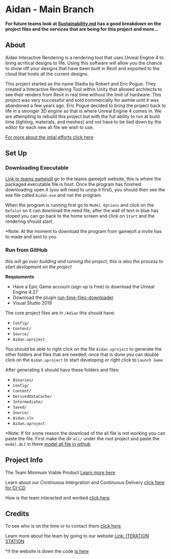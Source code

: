 # Aidan - Main Branch

**For future teams look at [Sustainability.md](/documentation/Sustainability.md) has a good breakdown on the project files and the services that are being for this project and more...**

## About 
Aidan Interactive Rendering is a rendering tool that uses Unreal Engine 4 to bring acritical designs to life. Using this software will allow you the chance to show off your designs that have been built in Revit and exported to the cloud that hosts all the current designs.

This project started as the name Stadia by Robert and Eric Pogue. They created a Interactive Rendering Tool within Unity that allowed architects to see their renders from Revit in real time without the limit of hardware. This project was very successful and sold commercially for awhile until it was abandoned a few years ago. Eric Pogue decided to bring the project back to life in a stronger 3D engine so that is where Unreal Engine 4 comes in. We are attempting to rebuild this project but with the full ability to run at build time (lighting, materials, and meshes) and not have to be tied down by the editor for each new ali file we wish to use. 

[For more about the intial efforts click here](https://www.lewis.education/?cpsc=sp22-cpsc-49200-001&hide-nav=y#/activity/aidan)
## Set Up 
### Downloading Executable
[Link to teams gamejolt](https://gamejolt.com/games/aidan-interactive-rendering/703091)
go to the teams gamejolt website, this is where the packaged executable file is host. Once the program has finished downloading open it (you will need to unzip it first), you should then see the exe file called `Aidan.exe` and run the program.

When the program is running first go to `Model Options` and click on the `Defalut` so it can download the need file, after the wall of text in blue has stoped you can go back to the home screen and click on `Start` and the rendering should start

*Note:
At the moment to download the program from gamejolt a invite has to made and sent to you  

### Run from GitHub
*this will go over building and running the project, this is also the process to start devlopment on the project*

**Requiuments**
- Have a Epic Game account (sign up is free) to download the Unreal Engine 4.27
- Download the plugin [run-time-files-downloader](https://www.unrealengine.com/marketplace/en-US/product/runtime-files-downloader)
- Visual Studio 2019

The core project files are in `/Adian` this should have: 
- `Config/`
- `Content/`
- `Source/`
- `Aidan.uproject`

You should be able to right click on the file `Aidan.uproject` to generate the other folders and files that are needed, once that is done you can double click on the `Aidan.uproject` to start developing or right click to `Launch Game` 

After generating it should have these folders and files:
- `Binaries/`
- `Config/`
- `Content/`
- `DerivedDataCache/`
- `Intermediate/`
- `Saved/`
- `Source/`
- `Aidan.sln`
- `Aidan.uproject`

*Note: If for some reason the download of the ali file is not working you can paste the file. First make the dir `ali/` under the root project and paste the `model.ALI` in there [model ali file in github](/other-resources/alifiles/model.ALI)  

## Project Info
The Team Minimum Viable Product [Learn more here](/documentation/MVP.md)

Learn about our Continuous Intergration and Continuous Delivery [click here for CI-CD](/documentation/CI-CD.md)

How is the team interacted and worked [click here](/documentation/PROCESS.md)
## Credits
To see who is on the time or to contact them [click here](/documentation/TEAM.md)

Learn more about the team by going to our website [Link: ITERATION STATION](https://witty-meadow-055b73d10.1.azurestaticapps.net/)

*if the website is down the code [is here](/other-resources/team-spring2022)
